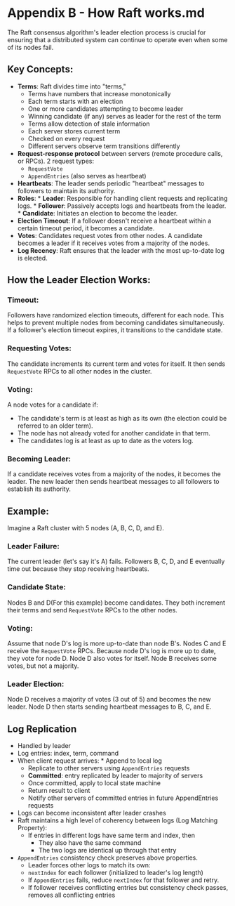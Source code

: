# Appendix B - How Raft works.md

The Raft consensus algorithm's leader election process is crucial for ensuring that a distributed system can continue to operate even when some of its nodes fail. 

## Key Concepts:

* **Terms**: Raft divides time into "terms," 
  * Terms have numbers that increase monotonically
  *  Each term starts with an election
  *  One or more candidates attempting to become leader
  *  Winning candidate (if any) serves as leader for the rest of the term
  *  Terms allow detection of stale information
  *  Each server stores current term
  *  Checked on every request
  *  Different servers observe term transitions differently
* **Request-response protocol** between servers (remote procedure calls, or RPCs). 2 request types:
     * `RequestVote`
     * `AppendEntries` (also serves as heartbeat)
* **Heartbeats**: The leader sends periodic "heartbeat" messages to followers to maintain its authority.
* **Roles**:
      * **Leader**: Responsible for handling client requests and replicating logs.
      * **Follower**: Passively accepts logs and heartbeats from the leader.
      * **Candidate**: Initiates an election to become the leader.
* **Election Timeout**: If a follower doesn't receive a heartbeat within a certain timeout period, it becomes a candidate.
* **Votes**: Candidates request votes from other nodes. A candidate becomes a leader if it receives votes from a majority of the nodes.
* **Log Recency**: Raft ensures that the leader with the most up-to-date log is elected.




## How the Leader Election Works:

### Timeout:
Followers have randomized election timeouts, different for each node. 
This helps to prevent multiple nodes from becoming candidates simultaneously.
If a follower's election timeout expires, it transitions to the candidate state.

### Requesting Votes:
The candidate increments its current term and votes for itself.
It then sends `RequestVote` RPCs to all other nodes in the cluster.

### Voting:
A node votes for a candidate if:
* The candidate's term is at least as high as its own (the election could be referred to an older term).
* The node has not already voted for another candidate in that term.
* The candidates log is at least as up to date as the voters log.


### Becoming Leader:
If a candidate receives votes from a majority of the nodes, it becomes the leader.
The new leader then sends heartbeat messages to all followers to establish its authority.

## Example:

Imagine a Raft cluster with 5 nodes (A, B, C, D, and E).

### Leader Failure:
The current leader (let's say it's A) fails.
Followers B, C, D, and E eventually time out because they stop receiving heartbeats.

### Candidate State:
Nodes B and D(For this example) become candidates.
They both increment their terms and send `RequestVote` RPCs to the other nodes.

### Voting:
Assume that node D's log is more up-to-date than node B's.
Nodes C and E receive the `RequestVote` RPCs. 
Because node D's log is more up to date, they vote for node D. 
Node D also votes for itself. Node B receives some votes, but not a majority.

### Leader Election:
Node D receives a majority of votes (3 out of 5) and becomes the new leader.
Node D then starts sending heartbeat messages to B, C, and E.


## Log Replication
* Handled by leader
* Log entries: index, term, command
* When client request arrives:
      * Append to local log
  * Replicate to other servers using `AppendEntries` requests
  * **Committed**: entry replicated by leader to majority of servers
  * Once committed, apply to local state machine
  * Return result to client
  * Notify other servers of committed entries in future AppendEntries requests
* Logs can become inconsistent after leader crashes
* Raft maintains a high level of coherency between logs (Log Matching Property):
  * If entries in different logs have same term and index, then
    * They also have the same command
    * The two logs are identical up through that entry
* `AppendEntries` consistency check preserves above properties.
    * Leader forces other logs to match its own:
    * `nextIndex` for each follower (initialized to leader's log length)
    * If `AppendEntries` fails, reduce `nextIndex` for that follower and retry.
    * If follower receives conflicting entries but consistency check passes, removes all conflicting entries